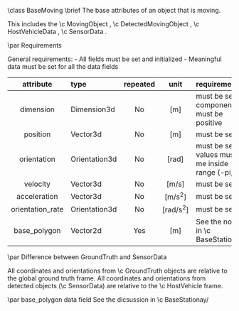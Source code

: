 \class BaseMoving
\brief The base attributes of an object that is moving.

This includes the \c MovingObject , \c DetectedMovingObject , \c HostVehicleData ,
\c SensorData .

\par Requirements

General requirements:
	- All fields must be set and initialized
	- Meaningful data must be set for all the data fields



attribute        |  type         | repeated | unit                | requirements 
:------:         | :------------ | :-----:  | :-----------------: | :---------------------------
dimension        | Dimension3d   | No       | [m]                 | must be set, all components must be positive
position         | Vector3d      | No       | [m]                 | must be set
orientation      | Orientation3d | No       | [rad]               | must be set, all values must me inside range (-pi,pi]
velocity         | Vector3d      | No       | [m/s]               | must be set
acceleration     | Vector3d      | No       | [m/s<sup>2</sup>]   | must be set
orientation_rate | Orientation3d | No       | [rad/s<sup>2</sup>] | must be set
base_polygon     | Vector2d      | Yes      | [m]                 | See the notes in \c BaseStationary


\par Difference between GroundTruth and SensorData

All coordinates and orientations from \c GroundTruth objects are relative to the
global ground truth frame. All coordinates and orientations from detected
objects (\c SensorData) are relative to the \c HostVehicle frame.

\par base_polygon data field
See the dicsussion in \c BaseStationay/
